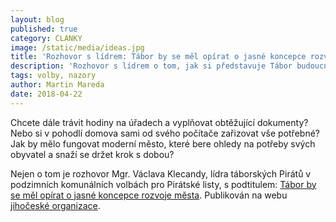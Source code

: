 ```yaml
---
layout: blog
published: true
category: CLANKY
image: /static/media/ideas.jpg
title: 'Rozhovor s lídrem: Tábor by se měl opírat o jasné koncepce rozvoje města'
description: 'Rozhovor s lídrem o tom, jak si představuje Tábor budoucnosti'
tags: volby, nazory
author: Martin Mareda
date: 2018-04-22
---
```


Chcete dále trávit hodiny na úřadech a vyplňovat obtěžující dokumenty?
Nebo si v pohodlí domova sami od svého počítače zařizovat vše potřebné?
Jak by mělo fungovat moderní město, které bere ohledy na potřeby svých obyvatel a snaží se držet krok s dobou?

Nejen o tom je rozhovor Mgr. Václava Klecandy, lídra táborských Pirátů v podzimních komunálních volbách pro Pirátské listy, s podtitulem: [Tábor by se měl opírat o jasné koncepce rozvoje města](https://jihocesky.pirati.cz/blog/2018/04/27/tabor-by-se-mel-opirat-o-jasne-koncepce-rozvoje-mesta.html).
Publikován na webu [jihočeské organizace](https://jihocesky.pirati.cz/).
